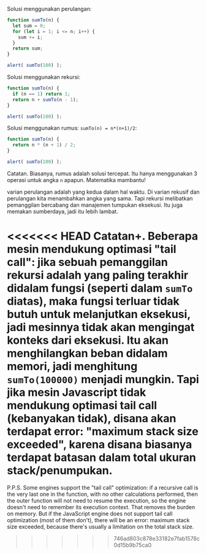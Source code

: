 Solusi menggunakan perulangan:

```js run
function sumTo(n) {
  let sum = 0;
  for (let i = 1; i <= n; i++) {
    sum += i;
  }
  return sum;
}

alert( sumTo(100) );
```

Solusi menggunakan rekursi:

```js run
function sumTo(n) {
  if (n == 1) return 1;
  return n + sumTo(n - 1);
}

alert( sumTo(100) );
```

Solusi menggunakan rumus: `sumTo(n) = n*(n+1)/2`:

```js run
function sumTo(n) {
  return n * (n + 1) / 2;
}

alert( sumTo(100) );
```

Catatan. Biasanya, rumus adalah solusi tercepat. Itu hanya menggunakan 3 operasi untuk angka `n` apapun. Matematika mambantu!

varian perulangan adalah yang kedua dalam hal waktu. Di varian rekusif dan perulangan kita menambahkan angka yang sama. Tapi rekursi melibatkan pemanggilan bercabang dan manajemen tumpukan eksekusi. Itu juga memakan sumberdaya, jadi itu lebih lambat.

<<<<<<< HEAD
Catatan+. Beberapa mesin mendukung optimasi "tail call": jika sebuah pemanggilan rekursi adalah yang paling terakhir didalam fungsi (seperti dalam `sumTo` diatas), maka fungsi terluar tidak butuh untuk melanjutkan eksekusi, jadi mesinnya tidak akan mengingat konteks dari eksekusi. Itu akan menghilangkan beban didalam memori, jadi menghitung `sumTo(100000)` menjadi mungkin. Tapi jika mesin Javascript tidak mendukung optimasi tail call (kebanyakan tidak), disana akan terdapat error: "maximum stack size exceeded", karena disana biasanya terdapat batasan dalam total ukuran stack/penumpukan.
=======
P.P.S. Some engines support the "tail call" optimization: if a recursive call is the very last one in the function, with no other calculations performed, then the outer function will not need to resume the execution, so the engine doesn't need to remember its execution context. That removes the burden on memory. But if the JavaScript engine does not support tail call optimization (most of them don't), there will be an error: maximum stack size exceeded, because there's usually a limitation on the total stack size.
>>>>>>> 746ad803c878e33182e7fab1578c0d15b9b75ca0
